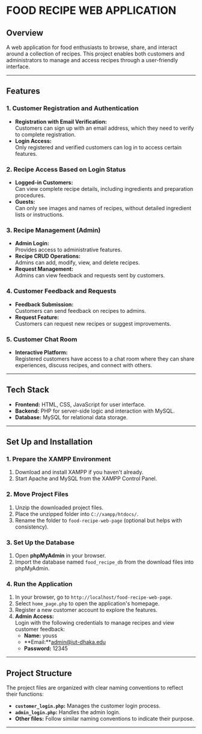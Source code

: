 # **FOOD RECIPE WEB APPLICATION**

## **Overview**  
A web application for food enthusiasts to browse, share, and interact around a collection of recipes. This project enables both customers and administrators to manage and access recipes through a user-friendly interface.

---

## **Features**

### **1. Customer Registration and Authentication**
- **Registration with Email Verification:**  
  Customers can sign up with an email address, which they need to verify to complete registration.  
- **Login Access:**  
  Only registered and verified customers can log in to access certain features.

### **2. Recipe Access Based on Login Status**
- **Logged-in Customers:**  
  Can view complete recipe details, including ingredients and preparation procedures.  
- **Guests:**  
  Can only see images and names of recipes, without detailed ingredient lists or instructions.

### **3. Recipe Management (Admin)**
- **Admin Login:**  
  Provides access to administrative features.  
- **Recipe CRUD Operations:**  
  Admins can add, modify, view, and delete recipes.  
- **Request Management:**  
  Admins can view feedback and requests sent by customers.

### **4. Customer Feedback and Requests**
- **Feedback Submission:**  
  Customers can send feedback on recipes to admins.  
- **Request Feature:**  
  Customers can request new recipes or suggest improvements.

### **5. Customer Chat Room**
- **Interactive Platform:**  
  Registered customers have access to a chat room where they can share experiences, discuss recipes, and connect with others.

---

## **Tech Stack**
- **Frontend:** HTML, CSS, JavaScript for user interface.  
- **Backend:** PHP for server-side logic and interaction with MySQL.  
- **Database:** MySQL for relational data storage.  

---

## **Set Up and Installation**

### **1. Prepare the XAMPP Environment**
1. Download and install XAMPP if you haven't already.  
2. Start Apache and MySQL from the XAMPP Control Panel.

### **2. Move Project Files**
1. Unzip the downloaded project files.  
2. Place the unzipped folder into `C://xampp/htdocs/`.  
3. Rename the folder to `food-recipe-web-page` (optional but helps with consistency).

### **3. Set Up the Database**
1. Open **phpMyAdmin** in your browser.  
2. Import the database named `food_recipe_db` from the download files into phpMyAdmin.

### **4. Run the Application**
1. In your browser, go to `http://localhost/food-recipe-web-page`.  
2. Select `home_page.php` to open the application's homepage.  
3. Register a new customer account to explore the features.  
4. **Admin Access:**  
   Login with the following credentials to manage recipes and view customer feedback:  
   - **Name:** youss 
   - **Email:**admin@iut-dhaka.edu
   - **Password:** 12345  

---

## **Project Structure**
The project files are organized with clear naming conventions to reflect their functions:

- **`customer_login.php`:** Manages the customer login process.  
- **`admin_login.php`:** Handles the admin login.  
- **Other files:** Follow similar naming conventions to indicate their purpose.

---

